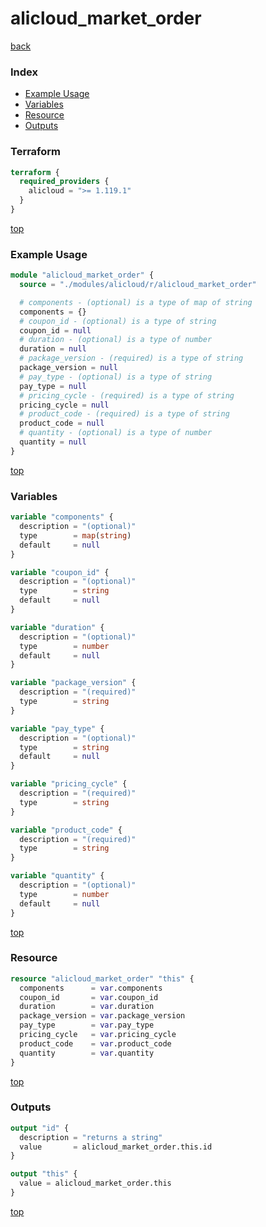 # alicloud_market_order

[back](../alicloud.md)

### Index

- [Example Usage](#example-usage)
- [Variables](#variables)
- [Resource](#resource)
- [Outputs](#outputs)

### Terraform

```terraform
terraform {
  required_providers {
    alicloud = ">= 1.119.1"
  }
}
```

[top](#index)

### Example Usage

```terraform
module "alicloud_market_order" {
  source = "./modules/alicloud/r/alicloud_market_order"

  # components - (optional) is a type of map of string
  components = {}
  # coupon_id - (optional) is a type of string
  coupon_id = null
  # duration - (optional) is a type of number
  duration = null
  # package_version - (required) is a type of string
  package_version = null
  # pay_type - (optional) is a type of string
  pay_type = null
  # pricing_cycle - (required) is a type of string
  pricing_cycle = null
  # product_code - (required) is a type of string
  product_code = null
  # quantity - (optional) is a type of number
  quantity = null
}
```

[top](#index)

### Variables

```terraform
variable "components" {
  description = "(optional)"
  type        = map(string)
  default     = null
}

variable "coupon_id" {
  description = "(optional)"
  type        = string
  default     = null
}

variable "duration" {
  description = "(optional)"
  type        = number
  default     = null
}

variable "package_version" {
  description = "(required)"
  type        = string
}

variable "pay_type" {
  description = "(optional)"
  type        = string
  default     = null
}

variable "pricing_cycle" {
  description = "(required)"
  type        = string
}

variable "product_code" {
  description = "(required)"
  type        = string
}

variable "quantity" {
  description = "(optional)"
  type        = number
  default     = null
}
```

[top](#index)

### Resource

```terraform
resource "alicloud_market_order" "this" {
  components      = var.components
  coupon_id       = var.coupon_id
  duration        = var.duration
  package_version = var.package_version
  pay_type        = var.pay_type
  pricing_cycle   = var.pricing_cycle
  product_code    = var.product_code
  quantity        = var.quantity
}
```

[top](#index)

### Outputs

```terraform
output "id" {
  description = "returns a string"
  value       = alicloud_market_order.this.id
}

output "this" {
  value = alicloud_market_order.this
}
```

[top](#index)